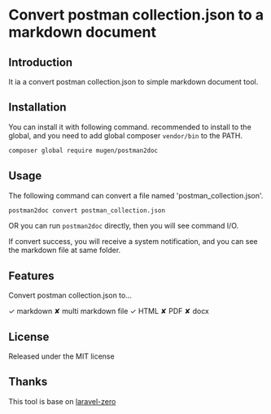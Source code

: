 # Convert postman collection.json to a markdown document

## Introduction

It ia a convert postman collection.json to simple markdown document tool. 

## Installation

You can install it with following command. recommended to install to the global, and you need to add global composer `vendor/bin` to the PATH.

```bash
composer global require mugen/postman2doc
```

## Usage

The following command can convert a file named 'postman_collection.json'. 

```bash
postman2doc convert postman_collection.json
```

OR you can run `postman2doc` directly, then you will see command I/O.  

If convert success, you will receive a system notification, and you can see the markdown file at same folder.

## Features

Convert postman collection.json to...

✓ markdown
✘ multi markdown file
✓ HTML
✘ PDF
✘ docx

## License

Released under the MIT license

## Thanks

This tool is base on [laravel-zero](https://github.com/laravel-zero/laravel-zero)
